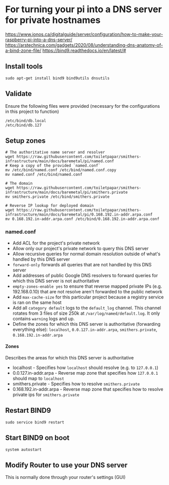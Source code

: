 # For turning your pi into a DNS server for private hostnames
https://www.ionos.ca/digitalguide/server/configuration/how-to-make-your-raspberry-pi-into-a-dns-server/
https://arstechnica.com/gadgets/2020/08/understanding-dns-anatomy-of-a-bind-zone-file/
https://bind9.readthedocs.io/en/latest/#

## Install tools
```
sudo apt-get install bind9 bind9utils dnsutils
```

## Validate
Ensure the following files were provided (necessary for the configurations in this project to function)
```
/etc/bind/db.local
/etc/bind/db.127
```

## Setup zones
```
# The authoritative name server and resolver
wget https://raw.githubusercontent.com/toiletpapar/smithers-infrastructure/main/docs/baremetal/pi/named.conf
# Keep a copy of the provided `named.conf`
mv /etc/bind/named.conf /etc/bind/named.conf.copy
mv named.conf /etc/bind/named.conf

# The domain
wget https://raw.githubusercontent.com/toiletpapar/smithers-infrastructure/main/docs/baremetal/pi/smithers.private
mv smithers.private /etc/bind/smithers.private

# Reverse IP lookup for deployed domain
wget https://raw.githubusercontent.com/toiletpapar/smithers-infrastructure/main/docs/baremetal/pi/0.168.192.in-addr.arpa.conf
mv 0.168.192.in-addr.arpa.conf /etc/bind/0.168.192.in-addr.arpa.conf
```

### named.conf
* Add ACL for the project's private network
* Allow only our project's private network to query this DNS server
* Allow recursive queries for normal domain resolution outside of what's handled by this DNS server
* `forward-only` forwards all queries that are not handled by this DNS server
* Add addresses of public Google DNS resolvers to forward queries for which this DNS server is not authoritative
* `empty-zones-enable yes` to ensure that reverse mapped private IPs (e.g. 192.168.0.10) that are not resolve aren't forwarded to the public network
* Add `max-cache-size` for this particular project because a registry service is ran on the same host
* Add all `category default` logs to the `default_log` channel. This channel rotates from 3 files of size 250k at `/var/log/named/default.log`. It only contains `warning` logs and up.
* Define the zones for which this DNS server is authoritative (forwarding everything else): `localhost`, `0.0.127.in-addr.arpa`, `smithers.private`, `0.168.192.in-addr.arpa`

#### Zones
Describes the areas for which this DNS server is authoritative
* localhost - Specifies how `localhost` should resolve (e.g. to `127.0.0.1`)
* 0.0.127.in-addr.arpa - Reverse map zone that specifies how `127.0.0.1` should map to `localhost`
* smithers.private - Specifies how to resolve `smithers.private`
* 0.168.192.in-addr.arpa - Reverse map zone that specifies how to resolve private ips for `smithers.private`

## Restart BIND9
```
sudo service bind9 restart
```

## Start BIND9 on boot
```
system autostart
```

## Modify Router to use your DNS server
This is normally done through your router's settings (GUI)
